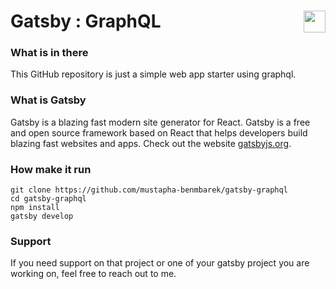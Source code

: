 # Gatsby : GraphQL <img valign="bottom" align="right" height="35px" widht="35px" src="https://www.gatsbyjs.org/gatsby-monogram.svg" />

### What is in there
This GitHub repository is just a simple web app starter using graphql.


### What is Gatsby
Gatsby is a blazing fast modern site generator for React. Gatsby is a free and open source framework based on React that helps developers build blazing fast websites and apps. Check out the website [gatsbyjs.org](https://gatsbyjs.org).


### How make it run
```
git clone https://github.com/mustapha-benmbarek/gatsby-graphql
cd gatsby-graphql
npm install 
gatsby develop
```

### Support
If you need support on that project or one of your gatsby project you are working on, feel free to reach out to me.
